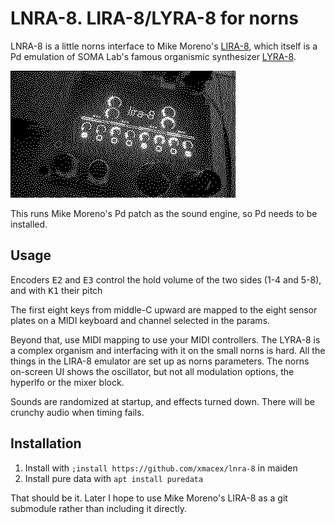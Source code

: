 # LNRA-8. LIRA-8/LYRA-8 for norns

LNRA-8 is a little norns interface to Mike Moreno's [LIRA-8](https://github.com/MikeMorenoDSP/LIRA-8), which itself is a Pd emulation of SOMA Lab's famous organismic synthesizer [LYRA-8](https://somasynths.com/lyra-organismic-synthesizer/).

![](lnra-8.gif)

This runs Mike Moreno's Pd patch as the sound engine, so Pd needs to be installed.

## Usage

Encoders <kbd>E2</kbd> and <kbd>E3</kbd> control the hold volume of the two sides (1-4 and 5-8), and with <kbd>K1</kbd> their pitch

The first eight keys from middle-C upward are mapped to the eight sensor plates on a MIDI keyboard and channel selected in the params.

Beyond that, use MIDI mapping to use your MIDI controllers. The LYRA-8 is a complex organism and interfacing with it on the small norns is hard. All the things in the LIRA-8 emulator are set up as norns parameters. The norns on-screen UI shows the oscillator, but not all modulation options, the hyperlfo or the mixer block.

Sounds are randomized at startup, and effects turned down. There will be crunchy audio when timing fails.

## Installation

1. Install with `;install https://github.com/xmacex/lnra-8` in maiden
2. Install pure data with `apt install puredata`

That should be it. Later I hope to use Mike Moreno's LIRA-8 as a git submodule rather than including it directly.
